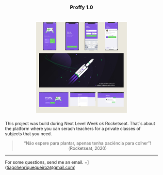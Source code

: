 <h3 align="center">
  Proffy 1.0
</h3>

<h1 align="center">
  <img alt="covidRadar" title="Go Barber" src="./assets/readme.png" width="300px" />
</h1>

<p>This project was build during Next Level Week ok Rocketseat. That`s about the platform where you can serach teachers for a private classes of subjects that you need.</p>

<blockquote align="center">“Não espere para plantar, apenas tenha paciência para colher”!(Rocketseat, 2020)</blockquote>

---

For some questions, send me an email. =] (tiagohenriquequeiroz@gmail.com)